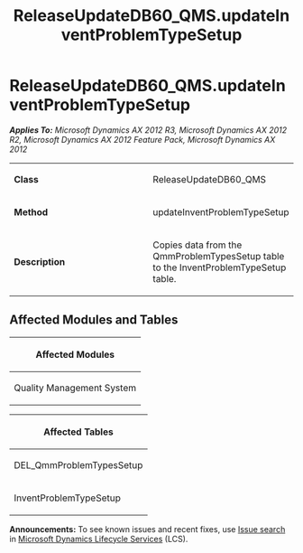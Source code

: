 ﻿---
title: ReleaseUpdateDB60_QMS.updateInventProblemTypeSetup
TOCTitle: ReleaseUpdateDB60_QMS.updateInventProblemTypeSetup
ms:assetid: 932f7454-97c4-2e4b-b907-0b289dec1529
ms:mtpsurl: https://msdn.microsoft.com/en-us/library/JJ686112(v=AX.60)
ms:contentKeyID: 49709816
ms.date: 05/18/2015
mtps_version: v=AX.60
---

# ReleaseUpdateDB60\_QMS.updateInventProblemTypeSetup 


_**Applies To:** Microsoft Dynamics AX 2012 R3, Microsoft Dynamics AX 2012 R2, Microsoft Dynamics AX 2012 Feature Pack, Microsoft Dynamics AX 2012_

<table>
<colgroup>
<col style="width: 50%" />
<col style="width: 50%" />
</colgroup>
<tbody>
<tr class="odd">
<td><p><strong>Class</strong></p></td>
<td><p>ReleaseUpdateDB60_QMS</p></td>
</tr>
<tr class="even">
<td><p><strong>Method</strong></p></td>
<td><p>updateInventProblemTypeSetup</p></td>
</tr>
<tr class="odd">
<td><p><strong>Description</strong></p></td>
<td><p>Copies data from the QmmProblemTypesSetup table to the InventProblemTypeSetup table.</p></td>
</tr>
</tbody>
</table>


## Affected Modules and Tables

<table>
<colgroup>
<col style="width: 100%" />
</colgroup>
<thead>
<tr class="header">
<th><p>Affected Modules</p></th>
</tr>
</thead>
<tbody>
<tr class="odd">
<td><p>Quality Management System</p></td>
</tr>
</tbody>
</table>


<table>
<colgroup>
<col style="width: 100%" />
</colgroup>
<thead>
<tr class="header">
<th><p>Affected Tables</p></th>
</tr>
</thead>
<tbody>
<tr class="odd">
<td><p>DEL_QmmProblemTypesSetup</p></td>
</tr>
<tr class="even">
<td><p>InventProblemTypeSetup</p></td>
</tr>
</tbody>
</table>

  
**Announcements:** To see known issues and recent fixes, use [Issue search](http://go.microsoft.com/fwlink/?linkid=389258) in [Microsoft Dynamics Lifecycle Services](http://go.microsoft.com/fwlink/?linkid=306505) (LCS).

